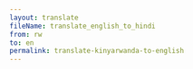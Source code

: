 ```yaml
--- 
layout: translate 
fileName: translate_english_to_hindi 
from: rw
to: en 
permalink: translate-kinyarwanda-to-english
---
```

